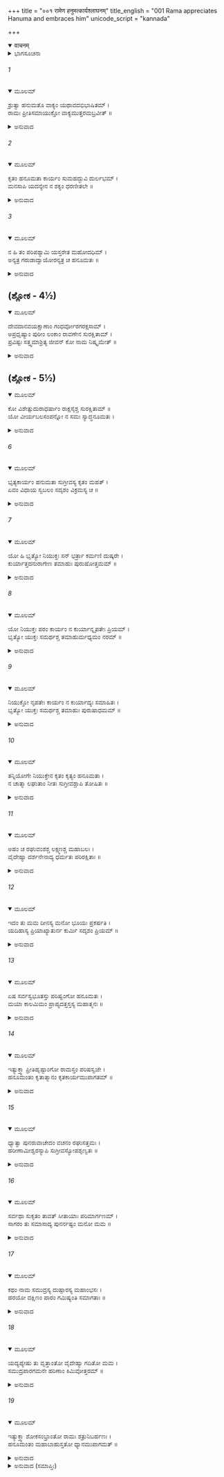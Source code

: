 +++
title = "००१ रामेण हनुमत्कार्यश्लाघनम्"
title_english = "001 Rama appreciates Hanuma and embraces him"
unicode_script = "kannada"

+++
<details open><summary>वाचनम्</summary>

<div class="audioEmbed"  caption="श्रीराम-हरिसीताराममूर्ति-घनपाठिभ्यां वचनम्" src="https://archive.org/download/Ramayana-recitation-Sriram-harisItArAmamUrti-Ghanapaati-v2/Kanda_6/Kanda_6_YK-001-Rama_appreciates_Hanuma_and_embraces_him.mp3"></div>
</details>



<details><summary>ಭಾಗಸೂಚನಾ</summary>

ಶ್ರೀರಾಮನು ಹನುಮಂತನನ್ನು ಪ್ರಶಂಸಿಸಿ, ಅವನನ್ನು ಅಪ್ಪಿಕೊಂಡು, ಸಮುದ್ರವನ್ನು ದಾಟುವುದು ಹೇಗೆ ಎಂದು ಚಿಂತಿತನಾದುದು
</details>

###### 1


<details open><summary>ಮೂಲಮ್</summary>

ಶ್ರುತ್ವಾ ಹನುಮತೊ ವಾಕ್ಯಂ ಯಥಾವದಭಿಭಾಷಿತಮ್ ।  
ರಾಮಃ ಪ್ರೀತಿಸಮಾಯುಕ್ತೋ ವಾಕ್ಯಮುತ್ತರಮಬ್ರವೀತ್ ॥
</details>

<details><summary>ಅನುವಾದ</summary>

ಹನುಮಂತನು ಯಥಾವತ್ತಾಗಿ ಹೇಳಿದ ಮಾತನ್ನು ಕೇಳಿ ಭಗವಾನ್ ಶ್ರೀರಾಮನು ಬಹಳ ಸಂತೋಷಗೊಂಡು, ಈ ಪ್ರಕಾರ ಹೇಳಿದನು.॥1॥
</details>

###### 2


<details open><summary>ಮೂಲಮ್</summary>

ಕೃತಂ ಹನೂಮತಾ ಕಾರ್ಯಂ ಸುಮಹದ್ಭುವಿ ದುರ್ಲಭಮ್ ।  
ಮನಸಾಪಿ ಯದನ್ಯೇನ ನ ಶಕ್ಯಂ ಧರಣೀತಲೇ ॥
</details>

<details><summary>ಅನುವಾದ</summary>

ಹನುಮಂತನು ಬಹಳ ದೊಡ್ಡ ಕಾರ್ಯವನ್ನು ಮಾಡಿರುವನು. ಭೂತಳದಲ್ಲಿ ಇಂತಹ ಕಾರ್ಯ ಮಾಡುವುದು ತುಂಬಾ ಕಠಿಣವಾಗಿದೆ. ಜಗತ್ತಿನಲ್ಲಿ ಇಂತಹ ಕಾರ್ಯವನ್ನು ಮಾಡಲು ಮನಸ್ಸಿನಲ್ಲಿ ಯೋಚಿಸು ವವನೂ ಕೂಡ ಬೇರೆ ಯಾರು ಇರಬಲ್ಲನು.॥2॥
</details>

###### 3


<details open><summary>ಮೂಲಮ್</summary>

ನ ಹಿ ತಂ ಪರಿಪಶ್ಯಾಮಿ ಯಸ್ತರೇತ ಮಹೋದಧಿಮ್ ।  
ಅನ್ಯತ್ರ ಗರುಡಾದ್ವಾಯೋರನ್ಯತ್ರ ಚ ಹನೂಮತಃ ॥
</details>

<details><summary>ಅನುವಾದ</summary>

ಗರುಡ, ವಾಯು, ಹನುಮಂತ ಇವರನ್ನು ಬಿಟ್ಟು ಈ ಮಹಾಸಾಗರ ವನ್ನು ಹಾರಿಹೋಗುವವನು ಬೇರೆ ಯಾರನ್ನೂ ನಾನು ನೋಡುವುದಿಲ್ಲ.॥3॥
</details>

## (ಶ್ಲೋಕ - 4½)


<details open><summary>ಮೂಲಮ್</summary>

ದೇವದಾನವಯಕ್ಷಾಣಾಂ  ಗಂಧರ್ವೋರಗರಕ್ಷಸಾಮ್ ।  
ಅಪ್ರಧೃಷ್ಯಾಂ ಪುರೀಂ ಲಂಕಾಂ ರಾವಣೇನ ಸುರಕ್ಷಿತಾಮ್ ।  
ಪ್ರವಿಷ್ಟಃ ಸತ್ತ್ವಮಾಶ್ರಿತ್ಯ ಜೀವನ್ ಕೋ ನಾಮ ನಿಷ್ಕೃಮೇತ್ ॥
</details>

<details><summary>ಅನುವಾದ</summary>

ದೇವತೆ, ದಾನವ, ಯಕ್ಷ, ಗಂಧರ್ವರು, ನಾಗರು, ರಾಕ್ಷಸರು-ಇವರಲ್ಲಿ ಯಾರೂ ಆಕ್ರಮಣ ಮಾಡಲು ಅಸಂಭವವಾದ, ರಾವಣನಿಂದ ರಕ್ಷಿತವಾದ ಲಂಕೆಯನ್ನು ತನ್ನ ಪರಾಕ್ರಮದ ಭರವಸೆಯಿಂದ ಪ್ರವೇಶಿಸಿ, ಜೀವಂತವಾಗಿ ಯಾರು ತಾನೇ ಹೊರಟು ಬರಬಲ್ಲನು.॥4॥
</details>

## (ಶ್ಲೋಕ - 5½)


<details open><summary>ಮೂಲಮ್</summary>

ಕೋ ವಿಶೇತ್ಸುದುರಾಧರ್ಷಾಂ ರಾಕ್ಷಸೈಶ್ಚ ಸುರಕ್ಷಿತಾಮ್ ॥  
ಯೋ ವೀರ್ಯಬಲಸಂಪನ್ನೋ ನ ಸಮಃ ಸ್ಯಾದ್ಧನೂಮತಃ ।
</details>

<details><summary>ಅನುವಾದ</summary>

ಹನುಮಂತನಂತೆ ಬಲ-ಪರಾಕ್ರಮವಿಲ್ಲದವನು ರಾಕ್ಷಸರಿಂದ ಸುರಕ್ಷಿತವಾದ ಅತ್ಯಂತ ದುರ್ಜಯ ಲಂಕೆಯನ್ನು ಯಾರು ತಾನೇ ಪ್ರವೇಶಿಸಬಲ್ಲನೇ.॥5॥
</details>

###### 6


<details open><summary>ಮೂಲಮ್</summary>

ಭೃತ್ಯಕಾರ್ಯಂ ಹನುಮತಾ ಸುಗ್ರೀವಸ್ಯ ಕೃತಂ ಮಹತ್ ।  
ಏವಂ ವಿಧಾಯ ಸ್ವಬಲಂ ಸದೃಶಂ ವಿಕ್ರಮಸ್ಯ ಚ ॥
</details>

<details><summary>ಅನುವಾದ</summary>

ಹನುಮಂತನು ಸಮುದ್ರವನ್ನು ದಾಟಿದುದೇ ಮೊದಲಾದ ಕಾರ್ಯಗಳಿಂದ ತನ್ನ ಪರಾಕ್ರಮಕ್ಕನುರೂಪ ಬಲವನ್ನು ಪ್ರಕಟಿಸಿ, ಓರ್ವ ನಿಜ ಸೇವಕನ ಯೋಗ್ಯ ಕಾರ್ಯ ಮಾಡಿ ಸುಗ್ರೀವನ ದೊಡ್ಡ ಕೆಲಸವನ್ನು ನೆರವೇರಿಸಿರುವನು.॥6॥
</details>

###### 7


<details open><summary>ಮೂಲಮ್</summary>

ಯೋ ಹಿ ಭೃತ್ಯೋ ನಿಯುಕ್ತಃ ಸನ್ ಭರ್ತ್ರಾ ಕರ್ಮಣಿ ದುಷ್ಕರೇ ।  
ಕುರ್ಯಾತ್ತದನುರಾಗೇಣ ತಮಾಹುಃ ಪುರುಷೋತ್ತಮಮ್ ॥
</details>

<details><summary>ಅನುವಾದ</summary>

ದುಷ್ಕರ ಕಾರ್ಯದಲ್ಲಿ ಒಡೆಯನಿಂದ ನಿಯುಕ್ತನಾಗಿ, ಅದನ್ನು ಪೂರ್ಣ ಗೊಳಿಸಿ ಅದಕ್ಕೆ ಅನುಕೂಲವಾದ ಇನ್ನೊಂದು ಕಾರ್ಯವನ್ನೂ ಕೂಡ (ಮುಖ್ಯಕಾರ್ಯಕ್ಕೆ ವಿರೋಧ ವಲ್ಲದ) ನೆರವೇರಿಸುವ ಸೇವಕನೇ ಉತ್ತಮನೆಂದು ಹೇಳಲಾಗಿದೆ.॥7॥
</details>

###### 8


<details open><summary>ಮೂಲಮ್</summary>

ಯೋ ನಿಯುಕ್ತಃ ಪರಂ ಕಾರ್ಯಂ ನ ಕುರ್ಯಾನ್ನೃಪತೇಃ ಪ್ರಿಯಮ್ ।  
ಭೃತ್ಯೋ ಯುಕ್ತಃ ಸಮರ್ಥಶ್ಚ ತಮಾಹುರ್ಮಧ್ಯಮಂ ನರಮ್ ॥
</details>

<details><summary>ಅನುವಾದ</summary>

ಒಂದು ಕಾರ್ಯದಲ್ಲಿ ನಿಯುಕ್ತನಾಗಿ ಯೋಗ್ಯತೆ, ಸಾಮರ್ಥ್ಯವಿದ್ದರೂ ಸ್ವಾಮಿಯ ಮತ್ತೊಂದು ಕಾರ್ಯವನ್ನು ಮಾಡದವನು (ಸ್ವಾಮಿಯು ಹೇಳಿದಷ್ಟೇ ಮಾಡಿ ಮರಳುವ) ಮಧ್ಯಮ ಶ್ರೇಣಿಯ ಸೇವಕನೆಂದು ತಿಳಿಸಲಾಗಿದೆ.॥8॥
</details>

###### 9


<details open><summary>ಮೂಲಮ್</summary>

ನಿಯುಕ್ತೋ ನೃಪತೇಃ ಕಾರ್ಯಂ ನ ಕುರ್ಯಾದ್ಯಃ ಸಮಾಹಿತಃ ।  
ಭೃತ್ಯೋ ಯುಕ್ತಃ ಸಮರ್ಥಶ್ಚ ತಮಾಹುಃ  ಪುರುಷಾಧಮಮ್ ॥
</details>

<details><summary>ಅನುವಾದ</summary>

ಒಡೆಯನಿಂದ ಯಾವುದೇ ಕಾರ್ಯದಲ್ಲಿ ನಿಯುಕ್ತನಾಗಿ ತನ್ನಲ್ಲಿ ಯೋಗ್ಯತೆ, ಸಾಮರ್ಥ್ಯ ಇದ್ದರೂ ಆ ಕಾರ್ಯವನ್ನು ಮಾಡದವನು ಅಧಮ ಸೇವಕನೆಂದು ಹೇಳಲಾಗಿದೆ.॥9॥
</details>

###### 10


<details open><summary>ಮೂಲಮ್</summary>

ತನ್ನಿಯೋಗೇ ನಿಯುಕ್ತೇನ ಕೃತಂ ಕೃತ್ಯಂ ಹನೂಮತಾ ।  
ನ ಚಾತ್ಮಾ ಲಘುತಾಂ ನೀತಃ ಸುಗ್ರೀವಶ್ಚಾಪಿ ತೋಷಿತಃ ॥
</details>

<details><summary>ಅನುವಾದ</summary>

ಹನುಮಂತನು ಒಡೆಯನ ಒಂದು ಕಾರ್ಯದಲ್ಲಿ ನಿಯುಕ್ತನಾಗಿ ಜೊತೆಗೆ ಮತ್ತೊಂದು ಮಹತ್ವಪೂರ್ಣ ಕಾರ್ಯವನ್ನು ಪೂರ್ಣಗೊಳಿಸಿ, ತನ್ನ ಗೌರವದಲ್ಲಿ ಕೊರತೆಯಾಗದಂತೆ, ಬೇರೆಯವರ ದೃಷ್ಟಿಯಲ್ಲಿ ಸಣ್ಣವನಾಗದೆ, ಸುಗ್ರೀವನನ್ನು ಪೂರ್ಣವಾಗಿ ಸಂತುಷ್ಟಗೊಳಿಸಿದನು.॥10॥
</details>

###### 11


<details open><summary>ಮೂಲಮ್</summary>

ಅಹಂ ಚ ರಘುವಂಶಶ್ಚ ಲಕ್ಷ್ಮಣಶ್ಚ ಮಹಾಬಲಃ ।  
ವೈದೇಹ್ಯಾ ದರ್ಶನೇನಾದ್ಯ ಧರ್ಮತಃ ಪರಿರಕ್ಷಿತಾಃ ॥
</details>

<details><summary>ಅನುವಾದ</summary>

ಇಂದು ಹನುಮಂತನು ವಿದೇಹನಂದಿನೀ ಸೀತೆಯನ್ನು ಹುಡುಕಿ, ತನ್ನ ಕಣ್ಣುಗಳಿಂದ ನೋಡಿ ಧರ್ಮಕ್ಕನುಸಾರ ನನ್ನನ್ನು, ಸಮಸ್ತ ರಘುವಂಶವನ್ನು ಮತ್ತು ಮಹಾಬಲಿ ಲಕ್ಷ್ಮಣನನ್ನು ರಕ್ಷಿಸಿರುವನು.॥11॥
</details>

###### 12


<details open><summary>ಮೂಲಮ್</summary>

ಇದಂ ತು ಮಮ ದೀನಸ್ಯ ಮನೋ ಭೂಯಃ ಪ್ರಕರ್ಷತಿ ।  
ಯದಿಹಾಸ್ಯ ಪ್ರಿಯಾಖ್ಯಾತುರ್ನ ಕುರ್ಮಿ ಸದೃಶಂ ಪ್ರಿಯಮ್ ॥
</details>

<details><summary>ಅನುವಾದ</summary>

ಇಲ್ಲಿ ನನಗೆ ಪ್ರಿಯ ಸಂವಾದವನ್ನು ಹೇಳಿದವನಿಗೆ ಯಾವುದಾದರೂ ಪ್ರಿಯಕಾರ್ಯ ಮಾಡದಾದೆನಲ್ಲ! ಎಂದು ಮನಸ್ಸಿನಲ್ಲಿ ಸಂಕೋಚವಾಗುತ್ತಿದೆ. ಅವನಿಗೆ ಯೋಗ್ಯ ಪುರಸ್ಕಾರ ಕೊಡಲು ಇಂದು ನನ್ನ ಬಳಿ ಏನೂ ಇಲ್ಲವಲ್ಲ.॥12॥
</details>

###### 13


<details open><summary>ಮೂಲಮ್</summary>

ಏಷ ಸರ್ವಸ್ವಭೂತಸ್ತು ಪರಿಷ್ವಂಗೋ ಹನೂಮತಃ ।  
ಮಯಾ ಕಾಲಮಿಮಂ ಪ್ರಾಪ್ಯದತ್ತಸ್ತಸ್ಯ ಮಹಾತ್ಮನಃ ॥
</details>

<details><summary>ಅನುವಾದ</summary>

ಈಗ ಈ ಮಹಾತ್ಮಾ ಹನುಮಂತನಿಗೆ ನಾನು ಕೇವಲ ನನ್ನ ಗಾಢವಾದ ಆಲಿಂಗವನ್ನೇ ಕೊಡುವೆನು; ಏಕೆಂದರೆ ಇದೇ ನನ್ನ ಸರ್ವಸ್ವವಾಗಿದೆ.॥13॥
</details>

###### 14


<details open><summary>ಮೂಲಮ್</summary>

ಇತ್ಯುಕ್ತ್ವಾ ಪ್ರೀತಿಹೃಷ್ಟಾಂಗೋ ರಾಮಸ್ತಂ ಪರಿಷಸ್ವಜೇ ।  
ಹನೂಮಂತಂ ಕೃತಾತ್ಮಾನಂ ಕೃತಕಾರ್ಯಮುಪಾಗತಮ್ ॥
</details>

<details><summary>ಅನುವಾದ</summary>

ಹೀಗೆ ಹೇಳುತ್ತಾ ರಘುನಾಥನ ಸರ್ವಾಂಗವು ಪ್ರೇಮದಿಂದ ಪುಲಕಿತಗೊಂಡಿತು ಮತ್ತು ನನ್ನ ಆಜ್ಞೆಯ ಪಾಲನೆಯಲ್ಲಿ ಸಲನಾಗಿ ಮರಳಿದ ಪವಿತ್ರಾತ್ಮಾ ಹನುಮಂತನನ್ನು ಬಿಗಿದಪ್ಪಿಕೊಂಡನು.॥14॥
</details>

###### 15


<details open><summary>ಮೂಲಮ್</summary>

ಧ್ಯಾತ್ವಾ ಪುನರುವಾಚೇದಂ ವಚನಂ ರಘುಸತ್ತಮಃ ।  
ಹರೀಣಾಮೀಶ್ವರಸ್ಯಾಪಿ ಸುಗ್ರೀವಸ್ಯೋಪಶೃಣ್ವತಃ ॥
</details>

<details><summary>ಅನುವಾದ</summary>

ಮತ್ತೆ ಸ್ವಲ್ಪ ಹೊತ್ತು ವಿಚಾರಮಾಡಿ ರಘುವಂಶ ಶಿರೋಮಣಿ ಶ್ರೀರಾಮನು ವಾನರರಾಜ ಸುಗ್ರೀವನು ಕೇಳುವಂತೆ ಹೀಗೆ ಹೇಳಿದನು.॥15॥
</details>

###### 16


<details open><summary>ಮೂಲಮ್</summary>

ಸರ್ವಥಾ ಸುಕೃತಂ ತಾವತ್ ಸೀತಾಯಾಃ ಪರಿಮಾರ್ಗಣಮ್ ।  
ಸಾಗರಂ ತು ಸಮಾಸಾದ್ಯ ಪುನರ್ನಷ್ಟಂ ಮನೋ ಮಮ ॥
</details>

<details><summary>ಅನುವಾದ</summary>

ಬಂಧುಗಳೇ! ಸೀತಾನ್ವೇಷಣೆಯ ಕಾರ್ಯವಾದರೋ ಚೆನ್ನಾಗಿ ನೆರವೇರಿತು; ಆದರೆ ಸಮುದ್ರದ ದುಸ್ತರವನ್ನು ಯೋಚಿಸುವಾಗ ನನ್ನ ಮನಸ್ಸಿನ ಉತ್ಸಾಹ ಪುನಃ ಉಡುಗಿ ಹೋಯಿತು.॥16॥
</details>

###### 17


<details open><summary>ಮೂಲಮ್</summary>

ಕಥಂ ನಾಮ ಸಮುದ್ರಸ್ಯ ದುಷ್ಪಾರಸ್ಯ ಮಹಾಂಭಸಃ ।  
ಹರಯೋ ದಕ್ಷಿಣಂ ಪಾರಂ ಗಮಿಷ್ಯಂತಿ ಸಮಾಗತಾಃ ॥
</details>

<details><summary>ಅನುವಾದ</summary>

ಮಹಾ ಜಲರಾಶಿಯಿಂದ ತುಂಬಿದ ಸಮುದ್ರವನ್ನು ದಾಟುವುದು ಬಹಳ ಕಠಿಣ ಕೆಲಸವಾಗಿದೆ. ಇಲ್ಲಿ ನೆರೆದಿರುವ ಈ ವಾನರರು ಸಮುದ್ರದ ದಕ್ಷಿಣ ತೀರಕ್ಕೆ ಹೇಗೆ ಹೋಗಬಲ್ಲರು.॥17॥
</details>

###### 18


<details open><summary>ಮೂಲಮ್</summary>

ಯದ್ಯಪ್ಯೇಷು ತು ವೃತ್ತಾಂತೋ ವೈದೇಹ್ಯಾ ಗದಿತೋ ಮಮ ।  
ಸಮುದ್ರಪಾರಗಮನೇ ಹರಿಣಾಂ ಕಿಮಿವೋತ್ತರಮ್ ॥
</details>

<details><summary>ಅನುವಾದ</summary>

ನನ್ನ ಸೀತೆಯು ಇದೇ ಸಂದೇಹವನ್ನು ವ್ಯಕ್ತಗೊಳಿಸಿದ್ದಳು, ಅದರ ವೃತ್ತಾಂತವನ್ನು ಈಗತಾನೇ ನಾನು ಕೇಳಿದೆ. ಈ ವಾನರರು ಸಮುದ್ರವನ್ನು ದಾಟುವ ವಿಷಯದಲ್ಲಿ ಉಂಟಾದ ಈ ಪ್ರಶ್ನೆಯ ವಾಸ್ತವಿಕ ಉತ್ತರವೇನಿದೆ.॥18॥
</details>

###### 19


<details open><summary>ಮೂಲಮ್</summary>

ಇತ್ಯುಕ್ತ್ವಾ ಶೋಕಸಂಭ್ರಾಂತೋ ರಾಮಃ ಶತ್ರುನಿಬರ್ಹಣಃ ।  
ಹನೂಮಂತಂ ಮಹಾಬಾಹುಸ್ತತೋ ಧ್ಯಾನಮುಪಾಗಮತ್ ॥
</details>

<details><summary>ಅನುವಾದ</summary>

ಹನುಮಂತನಲ್ಲಿ ಹೀಗೆ ಹೇಳಿ ಶತ್ರುಸೂದನ ಮಹಾಬಾಹು ಶ್ರೀರಾಮನು ಶೋಕಾಕುಲನಾಗಿ ಬಹಳ ಚಿಂತಿತ ನಾದನು.॥19॥
</details>

<details><summary>ಅನುವಾದ (ಸಮಾಪ್ತಿಃ)</summary>

ಶ್ರೀವಾಲ್ಮೀಕಿ ವಿರಚಿತ ಆರ್ಷರಾಮಾಯಣ ಆದಿಕಾವ್ಯದ ಯುದ್ಧಕಾಂಡದಲ್ಲಿ ಮೊದಲನೆಯ ಸರ್ಗ ಪೂರ್ಣವಾಯಿತು. ॥1॥
</details>
